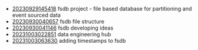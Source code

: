 - [20230929145418](/zet/20230929145418/README.md) fsdb project - file based database for partitioning and event sourced data
- [20230930040657](/zet/20230930040657/README.md) fsdb file structure
- [20230930041146](/zet/20230930041146/README.md) fsdb developing ideas
- [20231003022851](/zet/20231003022851/README.md) data engineering hub
- [20231003063630](/zet/20231003063630/README.md) adding timestamps to fsdb
